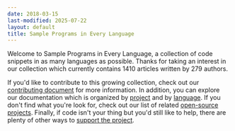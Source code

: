 ```yaml
---
date: 2018-03-15
last-modified: 2025-07-22
layout: default
title: Sample Programs in Every Language
---
```


Welcome to Sample Programs in Every Language, a collection of code snippets in as many languages as possible. Thanks for taking an interest in our collection which currently contains 1410 articles written by 279 authors.

If you'd like to contribute to this growing collection, check out our [contributing document](https://github.com/TheRenegadeCoder/sample-programs/blob/master/.github/CONTRIBUTING.md) for more information. In addition, you can explore our documentation which is organized by [project](/projects) and by [language](/languages). If you don't find what you're look for, check out our list of related [open-source projects](/related). Finally, if code isn't your thing but you'd still like to help, there are plenty of other ways to [support the project](https://therenegadecoder.com/updates/5-ways-you-can-support-the-renegade-coder/).